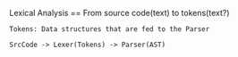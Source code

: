 Lexical Analysis ==
    From source code(text) to tokens(text?)

    Tokens: Data structures that are fed to the Parser

    SrcCode -> Lexer(Tokens) -> Parser(AST)

